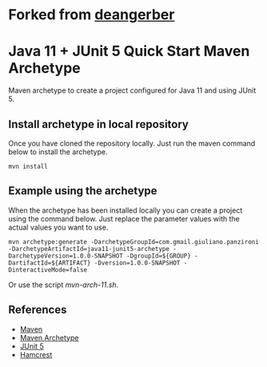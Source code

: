 # Forked from [deangerber](https://github.com/deangerber/java11-junit5-archetype.git)

# Java 11 + JUnit 5 Quick Start Maven Archetype

Maven archetype to create a project configured for Java 11 and using JUnit 5.

## Install archetype in local repository

Once you have cloned the repository locally. Just run the maven command below to install the archetype.

``` shell
mvn install
```

## Example using the archetype

When the archetype has been installed locally you can create a project using the command below. Just replace the parameter values with the actual values you want to use.

``` shell
mvn archetype:generate -DarchetypeGroupId=com.gmail.giuliano.panzironi -DarchetypeArtifactId=java11-junit5-archetype -DarchetypeVersion=1.0.0-SNAPSHOT -DgroupId=${GROUP} -DartifactId=${ARTIFACT} -Dversion=1.0.0-SNAPSHOT -DinteractiveMode=false
```

Or use the script *mvn-arch-11.sh*.

## References

* [Maven](https://maven.apache.org)
* [Maven Archetype](https://maven.apache.org/guides/introduction/introduction-to-archetypes.html)
* [JUnit 5](https://junit.org/junit5/)
* [Hamcrest](http://hamcrest.org/JavaHamcrest/)
